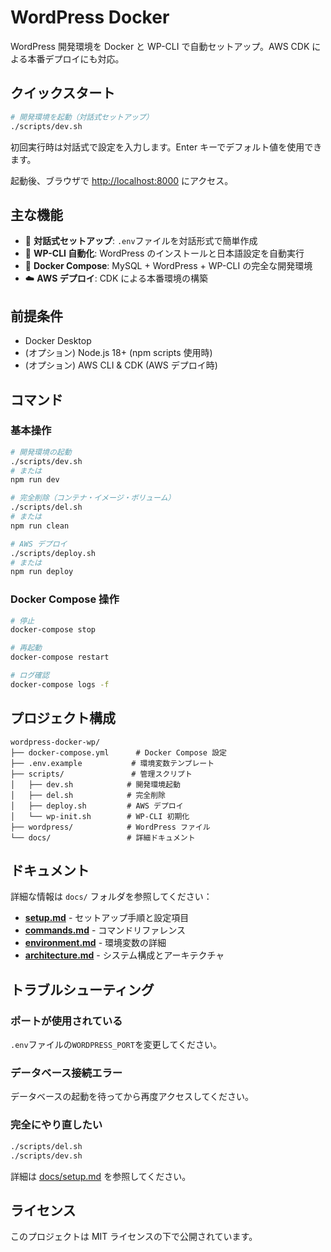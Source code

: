 # WordPress Docker

WordPress 開発環境を Docker と WP-CLI で自動セットアップ。AWS CDK による本番デプロイにも対応。

## クイックスタート

```bash
# 開発環境を起動（対話式セットアップ）
./scripts/dev.sh
```

初回実行時は対話式で設定を入力します。Enter キーでデフォルト値を使用できます。

起動後、ブラウザで <http://localhost:8000> にアクセス。

## 主な機能

- 🚀 **対話式セットアップ**: `.env`ファイルを対話形式で簡単作成
- 🔧 **WP-CLI 自動化**: WordPress のインストールと日本語設定を自動実行
- 🐳 **Docker Compose**: MySQL + WordPress + WP-CLI の完全な開発環境
- ☁️ **AWS デプロイ**: CDK による本番環境の構築

## 前提条件

- Docker Desktop
- (オプション) Node.js 18+ (npm scripts 使用時)
- (オプション) AWS CLI & CDK (AWS デプロイ時)

## コマンド

### 基本操作

```bash
# 開発環境の起動
./scripts/dev.sh
# または
npm run dev

# 完全削除（コンテナ・イメージ・ボリューム）
./scripts/del.sh
# または
npm run clean

# AWS デプロイ
./scripts/deploy.sh
# または
npm run deploy
```

### Docker Compose 操作

```bash
# 停止
docker-compose stop

# 再起動
docker-compose restart

# ログ確認
docker-compose logs -f
```

## プロジェクト構成

```text
wordpress-docker-wp/
├── docker-compose.yml      # Docker Compose 設定
├── .env.example           # 環境変数テンプレート
├── scripts/               # 管理スクリプト
│   ├── dev.sh            # 開発環境起動
│   ├── del.sh            # 完全削除
│   ├── deploy.sh         # AWS デプロイ
│   └── wp-init.sh        # WP-CLI 初期化
├── wordpress/            # WordPress ファイル
└── docs/                 # 詳細ドキュメント
```

## ドキュメント

詳細な情報は `docs/` フォルダを参照してください：

- **[setup.md](docs/setup.md)** - セットアップ手順と設定項目
- **[commands.md](docs/commands.md)** - コマンドリファレンス
- **[environment.md](docs/environment.md)** - 環境変数の詳細
- **[architecture.md](docs/architecture.md)** - システム構成とアーキテクチャ

## トラブルシューティング

### ポートが使用されている

`.env`ファイルの`WORDPRESS_PORT`を変更してください。

### データベース接続エラー

データベースの起動を待ってから再度アクセスしてください。

### 完全にやり直したい

```bash
./scripts/del.sh
./scripts/dev.sh
```

詳細は [docs/setup.md](docs/setup.md) を参照してください。

## ライセンス

このプロジェクトは MIT ライセンスの下で公開されています。
